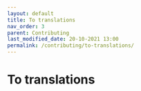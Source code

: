 ```yaml
---
layout: default
title: To translations
nav_order: 3
parent: Contributing
last_modified_date: 20-10-2021 13:00
permalink: /contributing/to-translations/
---
```


# To translations